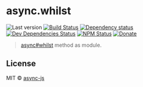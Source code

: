 # async.whilst

![Last version](https://img.shields.io/github/tag/async-js/whilst.svg?style=flat-square)
[![Build Status](http://img.shields.io/travis/async-js/whilst/master.svg?style=flat-square)](https://travis-ci.org/async-js/whilst)
[![Dependency status](http://img.shields.io/david/async-js/whilst.svg?style=flat-square)](https://david-dm.org/async-js/whilst)
[![Dev Dependencies Status](http://img.shields.io/david/dev/async-js/whilst.svg?style=flat-square)](https://david-dm.org/async-js/whilst#info=devDependencies)
[![NPM Status](http://img.shields.io/npm/dm/whilst.svg?style=flat-square)](https://www.npmjs.org/package/whilst)
[![Donate](https://img.shields.io/badge/donate-paypal-blue.svg?style=flat-square)](https://paypal.me/kikobeats)

> [async#whilst](https://github.com/async-js/async#whilst) method as module.

## License

MIT © [async-js](https://github.com/async-js)
